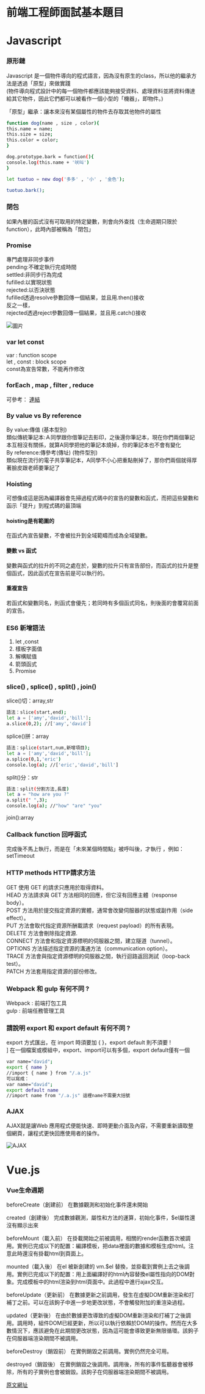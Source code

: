 # 前端工程師面試基本題目

<h1>Javascript</h1>

<h3>原形鏈</h3>
Javascript 是一個物件導向的程式語言，因為沒有原生的class，所以他的繼承方法是透過「原型」來做實踐<br>
(物件導向程式設計中的每一個物件都應該能夠接受資料、處理資料並將資料傳達給其它物件，因此它們都可以被看作一個小型的「機器」，即物件。)<br>

「原型」繼承：讓本來沒有某個屬性的物件去存取其他物件的屬性<br>

```bash
function dog(name , size , color){
this.name = name;
this.size = size;
this.color = color;
}

dog.prototype.bark = function(){
console.log(this.name + '吠叫')
}

let tuotuo = new dog('多多' , '小' , '金色');

tuotuo.bark();
```

<h3>閉包</h3>
<p>如果內層的函式沒有可取用的特定變數，則會向外查找（生命週期只限於function），此時內部被稱為「閉包」</p>
<h3>Promise</h3>
專門處理非同步事件<br>
pending:不確定執行完成時間<br>
settled:非同步行為完成<br>
fufilled:以實現狀態<br>
rejected:以否決狀態<br>
fufilled透過resolve參數回傳一個結果，並且用.then()接收<br>
反之一樣，<br>
rejected透過reject參數回傳一個結果，並且用.catch()接收<br>

![圖片](https://www.evernote.com/l/AWuk8tRXUFVF8JzjhtndGFItrcWJlPnYZJkB/image.png)

<h3>var let const</h3>
var : function scope<br>
let , const : block scope<br>
const為宣告常數，不能再作修改
<h3>forEach , map , filter , reduce</h3>

可參考：  [連結](https://github.com/janlin002/JS30DAY/tree/main/day4)

<h3>By value vs By reference</h3>
By value:傳值 (基本型別) <br>
類似傳統筆記本:Ａ同學跟你借筆記去影印，之後還你筆記本，現在你們兩個筆記本互相沒有關係，就算A同學把他的筆記本燒掉，你的筆記本也不會有變化<br>
By reference:傳參考(傳址) (物件型別)<br>
類似現在流行的電子共享筆記本，A同學不小心把重點刪掉了，那你們兩個就得厚著臉皮跟老師要筆記了<br>

<h3>Hoisting</h3>
可想像成這是因為編譯器會先掃過程式碼中的宣告的變數和函式，而把這些變數和函示「提升」到程式碼的最頂端<br>
<h4>hoisting是有範圍的</h4>
在函式內宣告變數，不會被拉升到全域範疇而成為全域變數。<br>
<h4>變數 vs 函式</h4>
變數與函式的拉升的不同之處在於，變數的拉升只有宣告部份，而函式的拉升是整個函式，因此函式在宣告前是可以執行的。<br>
<h4>重複宣告</h4>
若函式和變數同名，則函式會優先；若同時有多個函式同名，則後面的會覆寫前面的宣告。
<h3>ES6 新增語法</h3>
<ol>
    <li>let ,const</li>
    <li>樣板字面值</li>
    <li>解構賦值</li>
    <li>箭頭函式</li>
    <li>Promise</li>
</ol>
<h3>slice() , splice() , split() , join()</h3>
slice()切：array,str<br>

```bash
語法：slice(start,end);
let a = ['amy','david','bill'];
a.slice(0,2); //['amy','david']
```

splice()拼：array<br>

```bash
語法：splice(start,num,新增項目);
let a = ['amy','david','bill'];
a.splice(0,1,'eric')
console.log(a); //['eric','david','bill']

```

split()分：str<br>

```bash
語法：split(分割方法,長度)
let a = "how are you ?"
a.split(" ",3);
console.log(a); //"how" "are" "you"
```

join():array<br>

<h3>Callback function 回呼函式</h3>
完成後不馬上執行，而是在「未來某個時間點」被呼叫後，才執行 ，例如：setTimeout
<h3>HTTP methods HTTP請求方法</h3>

GET 使用 GET 的請求只應用於取得資料。<br>
HEAD 方法請求與 GET 方法相同的回應，但它沒有回應主體（response body）。<br>
POST 方法用於提交指定資源的實體，通常會改變伺服器的狀態或副作用（side effect）。<br>
PUT 方法會取代指定資源所酬載請求（request payload）的所有表現。<br>
DELETE 方法會刪除指定資源.<br>
CONNECT 方法會和指定資源標明的伺服器之間，建立隧道（tunnel）。<br>
OPTIONS 方法描述指定資源的溝通方法（communication option）。<br>
TRACE 方法會與指定資源標明的伺服器之間，執行迴路返回測試（loop-back test）。<br>
PATCH 方法套用指定資源的部份修改。<br>

<h3> Webpack 和 gulp 有何不同 ?</h3>
Webpack : 前端打包工具<br>
gulp : 前端任務管理工具<br>

<h3>請說明 export 和 export default 有何不同 ?</h3>
export 方式匯出，在 import 時須要加 { }，export default 則不須要 !<br>]
在一個檔案或模組中，export、import可以有多個，export default僅有一個<br>

```bash
var name="david";
export { name }
//import { name } from "/.a.js" 
可以寫成：
var name="david";
export default name
//import name from "/.a.js" 這裡name不需要大括號
```

<h3>AJAX</h3>
AJAX就是讓Web 應用程式便能快速、即時更動介面及內容，不需要重新讀取整個網頁，讓程式更快回應使用者的操作。


![AJAX](https://encrypted-tbn0.gstatic.com/images?q=tbn:ANd9GcSM4QBIXOpwCTASkD1wsDATry9PBgujCeAeaw&usqp=CAU)

<h1>Vue.js</h1>

<h3>Vue生命週期</h3>
beforeCreate（創建前） 在數據觀測和初始化事件還未開始<br>

created（創建後） 完成數據觀測，屬性和方法的運算，初始化事件，$el屬性還沒有顯示出來<br>

beforeMount（載入前） 在掛載開始之前被調用，相關的render函數首次被調用。實例已完成以下的配置：編譯模板，把data裡面的數據和模板生成html。注意此時還沒有掛載html到頁面上。<br>

mounted（載入後） 在el 被新創建的 vm.$el 替換，並掛載到實例上去之後調用。實例已完成以下的配置：用上面編譯好的html內容替換el屬性指向的DOM對象。完成模板中的html渲染到html頁面中。此過程中進行ajax交互。<br>

beforeUpdate（更新前） 在數據更新之前調用，發生在虛擬DOM重新渲染和打補丁之前。可以在該鉤子中進一步地更改狀態，不會觸發附加的重渲染過程。<br>

updated（更新後） 在由於數據更改導致的虛擬DOM重新渲染和打補丁之後調用。調用時，組件DOM已經更新，所以可以執行依賴於DOM的操作。然而在大多數情況下，應該避免在此期間更改狀態，因為這可能會導致更新無限循環。該鉤子在伺服器端渲染期間不被調用。<br>

beforeDestroy（銷毀前） 在實例銷毀之前調用。實例仍然完全可用。<br>

destroyed（銷毀後） 在實例銷毀之後調用。調用後，所有的事件監聽器會被移除，所有的子實例也會被銷毀。該鉤子在伺服器端渲染期間不被調用。<br>



[原文網址](https://kknews.cc/news/zeolkzp.html)

